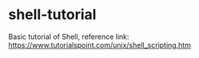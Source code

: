 # shell-tutorial
Basic tutorial of Shell, reference link: https://www.tutorialspoint.com/unix/shell_scripting.htm
